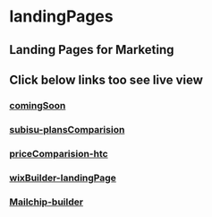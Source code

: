 # landingPages
## Landing Pages for Marketing 
## Click below links too see live view

### [comingSoon](https://alidhuniya.github.io/landingPages/comingSoon/)
### [subisu-plansComparision](https://alidhuniya.github.io/landingPages/subisu-plansComparision/)
### [priceComparision-htc](https://alidhuniya.github.io/landingPages/priceComparision-htc/)
### [wixBuilder-landingPage](https://alidhuniya.github.io/landingPages/wixBuilder-landingPage/)
### [Mailchip-builder](https://alidhuniya.github.io/landingPages/Mailchip-builder/)

